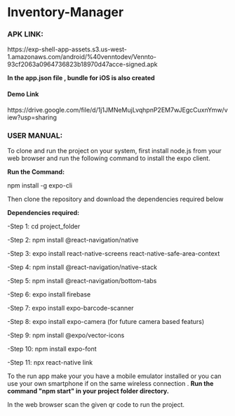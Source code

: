 # Inventory-Manager


<h3>APK LINK:</h3>
https://exp-shell-app-assets.s3.us-west-1.amazonaws.com/android/%40venntodev/Vennto-93cf2063a0964736823b18970d47acce-signed.apk


**In the app.json file , bundle for iOS is also created**

<h4>Demo Link</h4>
https://drive.google.com/file/d/1j1JMNeMujLvqhpnP2EM7wJEgcCuxnYmw/view?usp=sharing


<h3>USER MANUAL:</h3>

To clone and run the project on your system, first install node.js from your web browser and run the following command to install the expo client.

 **Run the Command:**
 
npm install -g expo-cli

Then clone the repository and download the dependencies required below

**Dependencies required:**

  -Step 1: cd project_folder
  
  -Step 2: npm install @react-navigation/native
  
  -Step 3: expo install react-native-screens react-native-safe-area-context
  
  -Step 4: npm install @react-navigation/native-stack
  
  -Step 5: npm install @react-navigation/bottom-tabs
  
  -Step 6: expo install firebase
  
  -Step 7: expo install expo-barcode-scanner
  
  -Step 8: expo install expo-camera (for future camera based featurs)
  
  -Step 9: npm install @expo/vector-icons
  
  -Step 10: npm install expo-font
  
  -Step 11: npx react-native link


To the run app make your you have a mobile emulator installed or you can use your own smartphone if on the same wireless connection .
 **Run the command "npm start" in your project folder directory.**
 
In the web browser scan the given qr code to run the project.



